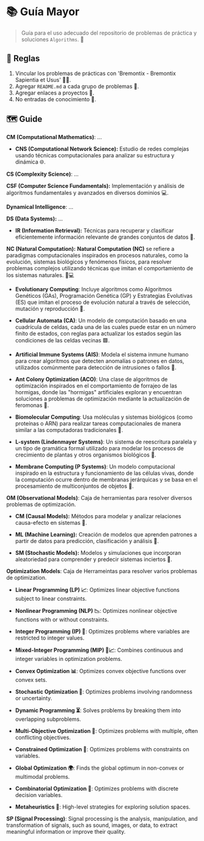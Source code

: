 # 📚 **Guía Mayor**

> Guía para el uso adecuado del repositorio de problemas de práctica y soluciones `Algorithms`. 🔧

## 📝 Reglas

1. Vincular los problemas de prácticas con 'Bremontix - Bremontix Sapientia et Usus' 🧠💡.
2. Agregar `README.md` a cada grupo de problemas 📄.
3. Agregar enlaces a proyectos 🔗.
4. No entradas de conocimiento 🚫.

## 🗺️ **Guide**

**CM (Computational Mathematics)**: ...

- **CNS (Computational Network Science):** Estudio de redes complejas usando técnicas computacionales para analizar su estructura y dinámica 🌐.

**CS (Complexity Science)**: ...

**CSF (Computer Science Fundamentals):** Implementación y análisis de algoritmos fundamentales y avanzados en diversos dominios 💻.

**Dynamical Intelligence**: ...

**DS (Data Systems):** ...

- **IR (Information Retrieval):** Técnicas para recuperar y clasificar eficientemente información relevante de grandes conjuntos de datos 📑.

**NC (Natural Computation):** **Natural Computation (NC)** se refiere a paradigmas computacionales inspirados en procesos naturales, como la evolución, sistemas biológicos y fenómenos físicos, para resolver problemas complejos utilizando técnicas que imitan el comportamiento de los sistemas naturales. 🌱💻

- **Evolutionary Computing**: Incluye algoritmos como Algoritmos Genéticos (GAs), Programación Genética (GP) y Estrategias Evolutivas (ES) que imitan el proceso de evolución natural a través de selección, mutación y reproducción 🧬.

- **Cellular Automata (CA)**: Un modelo de computación basado en una cuadrícula de celdas, cada una de las cuales puede estar en un número finito de estados, con reglas para actualizar los estados según las condiciones de las celdas vecinas 🟩.

- **Artificial Immune Systems (AIS)**: Modela el sistema inmune humano para crear algoritmos que detecten anomalías o patrones en datos, utilizados comúnmente para detección de intrusiones o fallos 🦠.

- **Ant Colony Optimization (ACO)**: Una clase de algoritmos de optimización inspirados en el comportamiento de forrajeo de las hormigas, donde las "hormigas" artificiales exploran y encuentran soluciones a problemas de optimización mediante la actualización de feromonas 🐜.

- **Biomolecular Computing**: Usa moléculas y sistemas biológicos (como proteínas o ARN) para realizar tareas computacionales de manera similar a las computadoras tradicionales 🧬.

- **L-system (Lindenmayer Systems)**: Un sistema de reescritura paralela y un tipo de gramática formal utilizado para modelar los procesos de crecimiento de plantas y otros organismos biológicos 🌿.

- **Membrane Computing (P Systems)**: Un modelo computacional inspirado en la estructura y funcionamiento de las células vivas, donde la computación ocurre dentro de membranas jerárquicas y se basa en el procesamiento de multiconjuntos de objetos 🔬.

**OM (Observational Models)**: Caja de herramientas para resolver diversos problemas de optimización.

- **CM (Causal Models):** Métodos para modelar y analizar relaciones causa-efecto en sistemas 🧩.

- **ML (Machine Learning):** Creación de modelos que aprenden patrones a partir de datos para predicción, clasificación y análisis 🤖.

- **SM (Stochastic Models):** Modelos y simulaciones que incorporan aleatoriedad para comprender y predecir sistemas inciertos 🎲.

**Optimization Models**: Caja de Herrameintas para resolver varios problemas de optimization.

- **Linear Programming (LP) 📈**: Optimizes linear objective functions subject to linear constraints.  

- **Nonlinear Programming (NLP) 📉**: Optimizes nonlinear objective functions with or without constraints.  

- **Integer Programming (IP) 🔢**: Optimizes problems where variables are restricted to integer values.  

- **Mixed-Integer Programming (MIP) 🔢📈**: Combines continuous and integer variables in optimization problems.  

- **Convex Optimization 📊**: Optimizes convex objective functions over convex sets.  

- **Stochastic Optimization 🎲**: Optimizes problems involving randomness or uncertainty.  

- **Dynamic Programming ⏳**: Solves problems by breaking them into overlapping subproblems.  

- **Multi-Objective Optimization 🎯**: Optimizes problems with multiple, often conflicting objectives.  

- **Constrained Optimization 🔗**: Optimizes problems with constraints on variables.  

- **Global Optimization 🌍**: Finds the global optimum in non-convex or multimodal problems.  

- **Combinatorial Optimization 🧩**: Optimizes problems with discrete decision variables.  

- **Metaheuristics 🧠**: High-level strategies for exploring solution spaces.  

**SP (Signal Processing)**: Signal processing is the analysis, manipulation, and transformation of signals, such as sound, images, or data, to extract meaningful information or improve their quality.

